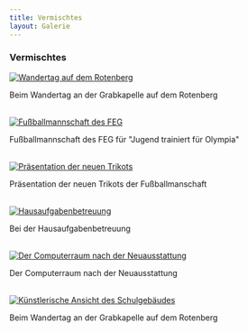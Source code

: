 ```yaml
---
title: Vermischtes
layout: Galerie
---
```


<h3>
  Vermischtes
</h3>
<div id="links">
  <div class="row">
    <div class="col-lg-4">
      <a href="http://www.feg-stuttgart.de/bilder/galerie/vermischt/high/a1.jpg" title="Wandertag auf dem Rotenberg" data-gallery>
        <img src="http://www.feg-stuttgart.de/bilder/galerie/vermischt/a1.jpg" alt="Wandertag auf dem Rotenberg">
      </a>
      <p>
        Beim Wandertag an der Grabkapelle auf dem Rotenberg
      </p>
      <br>
    </div>
    <div class="col-lg-4">
      <a href="http://www.feg-stuttgart.de/bilder/galerie/vermischt/high/a2.jpg" title="Fußballmannschaft des FEG" data-gallery>
        <img src="http://www.feg-stuttgart.de/bilder/galerie/vermischt/a2.jpg" alt="Fußballmannschaft des FEG">
      </a>
      <p>
        Fußballmannschaft des FEG für "Jugend trainiert für Olympia"
      </p>
      <br>
    </div>
    <div class="col-lg-4">
      <a href="http://www.feg-stuttgart.de/bilder/galerie/vermischt/high/a3.jpg" title="Präsentation der neuen Trikots" data-gallery>
        <img src="http://www.feg-stuttgart.de/bilder/galerie/vermischt/a3.jpg" alt="Präsentation der neuen Trikots">
      </a>
      <p>
        Präsentation der neuen Trikots der Fußballmanschaft
      </p>
      <br>
    </div>
    <div class="col-lg-4">
      <a href="http://www.feg-stuttgart.de/bilder/galerie/vermischt/high/a4.jpg" title="Hausaufgabenbetreuung" data-gallery>
        <img src="http://www.feg-stuttgart.de/bilder/galerie/vermischt/a4.jpg" alt="Hausaufgabenbetreuung">
      </a>
      <p>
        Bei der Hausaufgabenbetreuung
      </p>
      <br>
    </div>
    <div class="col-lg-4">
      <a href="http://www.feg-stuttgart.de/bilder/galerie/vermischt/high/a5.jpg" title="Der Computerraum nach der Neuausstattung" data-gallery>
        <img src="http://www.feg-stuttgart.de/bilder/galerie/vermischt/a5.jpg" alt="Der Computerraum nach der Neuausstattung">
      </a>
      <p>
        Der Computerraum nach der Neuausstattung
      </p>
      <br>
    </div>
    <div class="col-lg-4">
      <a href="http://www.feg-stuttgart.de/bilder/galerie/vermischt/high/a6.jpg" title="Künstlerische Ansicht des Schulgebäudes" data-gallery>
        <img src="http://www.feg-stuttgart.de/bilder/galerie/vermischt/a6.jpg" alt="Künstlerische Ansicht des Schulgebäudes">
      </a>
      <p>
        Beim Wandertag an der Grabkapelle auf dem Rotenberg
      </p>
      <br>
    </div>
  </div>
</div>
<script type="text/javascript">
  LoadGalleryJS();
</script>
